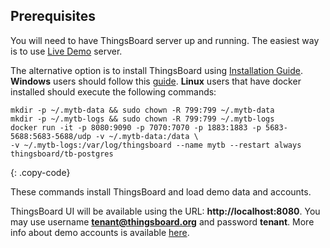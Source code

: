 ## Prerequisites

You will need to have ThingsBoard server up and running. 
The easiest way is to use [Live Demo](https://demo.thingsboard.io/signup) server.

The alternative option is to install ThingsBoard using [Installation Guide](/docs/user-guide/install/installation-options/). 
**Windows** users should follow this [guide](/docs/user-guide/install/docker-windows/). **Linux** users that have docker installed should execute the following commands:

```
mkdir -p ~/.mytb-data && sudo chown -R 799:799 ~/.mytb-data
mkdir -p ~/.mytb-logs && sudo chown -R 799:799 ~/.mytb-logs
docker run -it -p 8080:9090 -p 7070:7070 -p 1883:1883 -p 5683-5688:5683-5688/udp -v ~/.mytb-data:/data \
-v ~/.mytb-logs:/var/log/thingsboard --name mytb --restart always thingsboard/tb-postgres

``` 
{: .copy-code}

These commands install ThingsBoard and load demo data and accounts.

ThingsBoard UI will be available using the URL: **http://localhost:8080**.
You may use username **tenant@thingsboard.org** and password **tenant**. 
More info about demo accounts is available [here](/docs/samples/demo-account/). 



